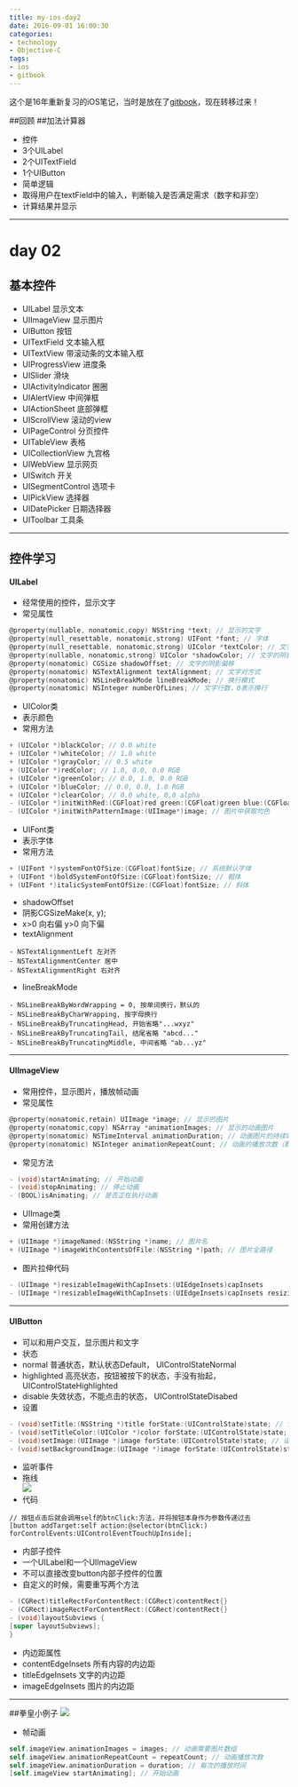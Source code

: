 ```yaml
---
title: my-ios-day2
date: 2016-09-01 16:00:30
categories: 
- technology
- Objective-C 
tags: 
- ios
- gitbook
---
```


这个是16年重新复习的iOS笔记，当时是放在了[gitbook](https://sleenxiu.gitbooks.io/my-learning-ios/content/)，现在转移过来！
<!-- more -->

##回顾
##加法计算器
- 控件
- 3个UILabel
- 2个UITextField
- 1个UIButton
- 简单逻辑
- 取得用户在textField中的输入，判断输入是否满足需求（数字和非空）
- 计算结果并显示
---
# day 02
## 基本控件
- UILabel 显示文本
- UIImageView 显示图片
- UIButton 按钮
- UITextField 文本输入框
- UITextView 带滚动条的文本输入框
- UIProgressView 进度条
- UISlider 滑块
- UIActivityIndicator 圈圈
- UIAlertView 中间弹框
- UIActionSheet 底部弹框
- UIScrollView 滚动的view
- UIPageControl 分页控件
- UITableView 表格
- UICollectionView 九宫格
- UIWebView 显示网页
- UISwitch 开关
- UISegmentControl 选项卡
- UIPickView 选择器
- UIDatePicker 日期选择器
- UIToolbar 工具条
---
## 控件学习
#### UILabel
- 经常使用的控件，显示文字
- 常见属性
```objectivec
@property(nullable, nonatomic,copy) NSString *text; // 显示的文字
@property(null_resettable, nonatomic,strong) UIFont *font; // 字体
@property(null_resettable, nonatomic,strong) UIColor *textColor; // 文字的颜色
@property(nullable, nonatomic,strong) UIColor *shadowColor; // 文字的阴影颜色
@property(nonatomic) CGSize shadowOffset; // 文字的阴影偏移
@property(nonatomic) NSTextAlignment textAlignment; // 文字对方式
@property(nonatomic) NSLineBreakMode lineBreakMode; // 换行模式
@property(nonatomic) NSInteger numberOfLines; // 文字行数，0表示换行
```
- UIColor类
- 表示颜色
- 常用方法
```objectivec
+ (UIColor *)blackColor; // 0.0 white
+ (UIColor *)whiteColor; // 1.0 white
+ (UIColor *)grayColor; // 0.5 white
+ (UIColor *)redColor; // 1.0, 0.0, 0.0 RGB
+ (UIColor *)greenColor; // 0.0, 1.0, 0.0 RGB
+ (UIColor *)blueColor; // 0.0, 0.0, 1.0 RGB
+ (UIColor *)clearColor; // 0.0 white, 0.0 alpha
- (UIColor *)initWithRed:(CGFloat)red green:(CGFloat)green blue:(CGFloat)blue alpha:(CGFloat)alpha; // 使用aRGB初始化颜色
- (UIColor *)initWithPatternImage:(UIImage*)image; // 图片中获取均色
```
- UIFont类
- 表示字体
- 常用方法
```objectivec
+ (UIFont *)systemFontOfSize:(CGFloat)fontSize; // 系统默认字体
+ (UIFont *)boldSystemFontOfSize:(CGFloat)fontSize; // 粗体
+ (UIFont *)italicSystemFontOfSize:(CGFloat)fontSize; // 斜体
```
- shadowOffset
- 阴影CGSizeMake(x, y);
- x>0 向右偏 y>0 向下偏
- textAlignment
```
- NSTextAlignmentLeft 左对齐
- NSTextAlignmentCenter 居中
- NSTextAlignmentRight 右对齐
```
- lineBreakMode
```
- NSLineBreakByWordWrapping = 0, 按单词换行，默认的
- NSLineBreakByCharWrapping, 按字母换行
- NSLineBreakByTruncatingHead, 开始省略"...wxyz"
- NSLineBreakByTruncatingTail, 结尾省略 "abcd..."
- NSLineBreakByTruncatingMiddle, 中间省略 "ab...yz"
```
---
#### UIImageView
- 常用控件，显示图片，播放帧动画
- 常见属性
```objectivec
@property(nonatomic,retain) UIImage *image; // 显示的图片
@property(nonatomic,copy) NSArray *animationImages; // 显示的动画图片
@property(nonatomic) NSTimeInterval animationDuration; // 动画图片的持续时间
@property(nonatomic) NSInteger animationRepeatCount; // 动画的播放次数（默认是0，代表无限播放）
```
- 常见方法
```objectivec
- (void)startAnimating; // 开始动画
- (void)stopAnimating; // 停止动画
- (BOOL)isAnimating; // 是否正在执行动画
```
- UIImage类
- 常用创建方法
```objectivec
+ (UIImage *)imageNamed:(NSString *)name; // 图片名
+ (UIImage *)imageWithContentsOfFile:(NSString *)path; // 图片全路径
```
- 图片拉伸代码
```objectivec
- (UIImage *)resizableImageWithCapInsets:(UIEdgeInsets)capInsets
- (UIImage *)resizableImageWithCapInsets:(UIEdgeInsets)capInsets resizingMode:(UIImageResizingMode)resizingMode
```
---
#### UIButton
- 可以和用户交互，显示图片和文字
- 状态
- normal 普通状态，默认状态Default， UIControlStateNormal
- highlighted 高亮状态，按钮被按下的状态，手没有抬起， UIControlStateHighlighted
- disable 失效状态，不能点击的状态， UIControlStateDisabed
- 设置
```objectivec
- (void)setTitle:(NSString *)title forState:(UIControlState)state; // 设置按钮的文字
- (void)setTitleColor:(UIColor *)color forState:(UIControlState)state; // 设置按钮的文字颜色
- (void)setImage:(UIImage *)image forState:(UIControlState)state; // 设置按钮内部的小图片
- (void)setBackgroundImage:(UIImage *)image forState:(UIControlState)state; // 设置按钮的背景图片
```
- 监听事件
- 拖线<br/>
![](http://ccc)
- 代码
```objc
// 按钮点击后就会调用self的btnClick:方法，并将按钮本身作为参数传递过去
[button addTarget:self action:@selector(btnClick:) forControlEvents:UIControlEventTouchUpInside];
```
- 内部子控件
- 一个UILabel和一个UIImageView
- 不可以直接改变button内部子控件的位置
- 自定义的时候，需要重写两个方法
```objectivec
- (CGRect)titleRectForContentRect:(CGRect)contentRect{}
- (CGRect)imageRectForContentRect:(CGRect)contentRect{}
- (void)layoutSubviews {
[super layoutSubviews];
}
```
- 内边距属性
- contentEdgeInsets 所有内容的内边距
- titleEdgeInsets 文字的内边距
- imageEdgeInsets 图片的内边距
---
##拳皇小例子
![](https://thumbnail0.baidupcs.com/thumbnail/05250442ffa49b13b8df3a97a3716711?fid=3191038685-250528-1084723479568916&time=1472371200&rt=sh&sign=FDTAER-DCb740ccc5511e5e8fedcff06b081203-IZMnTrQSboZz5ElN9SL0fbR7zh4%3D&expires=8h&chkv=0&chkbd=0&chkpc=&dp-logid=5582483404209842225&dp-callid=0&size=c710_u400&quality=100)
- 帧动画
```objectivec
self.imageView.animationImages = images; // 动画需要图片数组
self.imageView.animationRepeatCount = repeatCount; // 动画播放次数
self.imageView.animationDuration = duration; // 每次的播放时间
[self.imageView startAnimating]; // 开始动画
```



